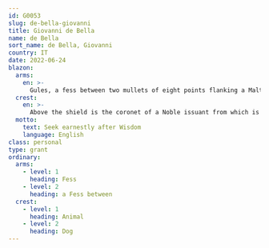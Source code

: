 ```yaml
---
id: G0053
slug: de-bella-giovanni
title: Giovanni de Bella
name: de Bella
sort_name: de Bella, Giovanni
country: IT
date: 2022-06-24
blazon:
  arms:
    en: >-
      Gules, a fess between two mullets of eight points flanking a Maltese Cross Argent, and three bendlets Or.
  crest:
    en: >-
      Above the shield is the coronet of a Noble issuant from which is a helm befitting his degree with mantling Gules doubled Argent, upon which on a wreath of the liveries is set for a crest a talbot passant proper (specifically the Cirneco dell'Etna hound).
  motto:
    text: Seek earnestly after Wisdom
    language: English
class: personal
type: grant
ordinary:
  arms:
    - level: 1
      heading: Fess
    - level: 2
      heading: a Fess between
  crest:
    - level: 1
      heading: Animal
    - level: 2
      heading: Dog
---
```

